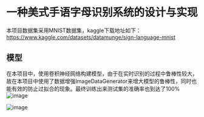 # 一种美式手语字母识别系统的设计与实现
本项目数据集采用MNIST数据集，kaggle下载地址如下：
https://www.kaggle.com/datasets/datamunge/sign-language-mnist

## 模型
在本项目中，使用卷积神经网络构建模型，由于在实时识别的过程中鲁棒性较大，故在本项目中使用了数据增强ImageDataGenerator来增大模型的鲁棒性，同时也能有效的防止过拟合的现象。最终训练出来测试集的准确率也到达了100%
![image](https://github.com/Samuel-Pan/ASL-Recognition/assets/156978136/74c6fc46-e5b0-4343-bf2f-162db22d1a44)


![image](https://github.com/Samuel-Pan/ASL-Recognition/assets/156978136/227f7fb1-ac8b-4a39-85c2-57aaa0063840)

